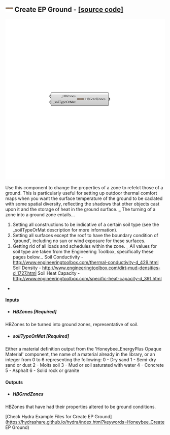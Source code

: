 ## ![](../../images/icons/Create_EP_Ground.png) Create EP Ground - [[source code]](https://github.com/mostaphaRoudsari/honeybee/tree/master/src/Honeybee_Create%20EP%20Ground.py)

![](../../images/components/Create_EP_Ground.png)

Use this component to change the properties of a zone to refelct those of a ground.  This is particularly useful for setting up outdoor thermal comfort maps when you want the surface temperature of the ground to be caclated with some spatial diversity, reflecting the shadows that other objects cast upon it and the storage of heat in the ground surface.
 _
 The turning of a zone into a ground zone entails...
 1) Setting all constructions to be indicative of a certain soil type (see the _soilTypeOrMat description for more information).
 2) Setting all surfaces except the roof to have the boundary condition of 'ground', including no sun or wind exposure for these surfaces.
 3) Getting rid of all loads and schedules within the zone.
 _
 All values for soil type are taken from the Engineering Toolbox, specifically these pages below...
 Soil Conductivity - http://www.engineeringtoolbox.com/thermal-conductivity-d_429.html
 Soil Density - http://www.engineeringtoolbox.com/dirt-mud-densities-d_1727.html
 Soil Heat Capacity - http://www.engineeringtoolbox.com/specific-heat-capacity-d_391.html
 -
 

#### Inputs
* ##### HBZones [Required]
HBZones to be turned into ground zones, representative of soil.
* ##### soilTypeOrMat [Required]
Either a material definition output from the 'Honeybee_EnergyPlus Opaque Material' component, the name of a material already in the library, or an integer from 0 to 6 representing the following:
 0 - Dry sand
 1 - Semi-dry sand or dust
 2 - Moits soil
 3 - Mud or soil saturated with water
 4 - Concrete
 5 - Asphalt
 6 - Solid rock or granite

#### Outputs
* ##### HBGrndZones
HBZones that have had their properties altered to be ground conditions.


[Check Hydra Example Files for Create EP Ground](https://hydrashare.github.io/hydra/index.html?keywords=Honeybee_Create EP Ground)